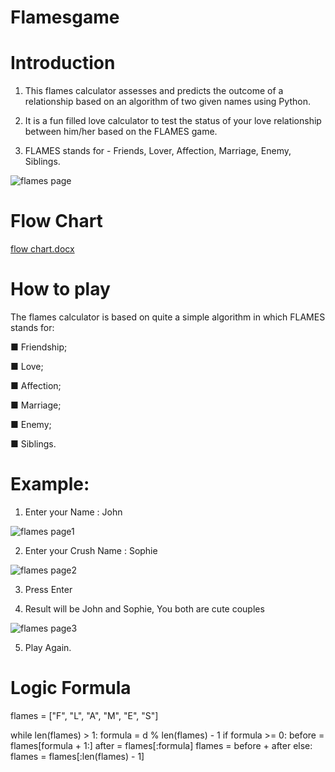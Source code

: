 # Flamesgame

# Introduction 

1. This flames calculator assesses and predicts the outcome of a relationship based on an algorithm of two given names using Python.

2. It is a fun filled love calculator to test the status of your love relationship between him/her based on the FLAMES game.

3. FLAMES stands for - Friends, Lover, Affection, Marriage, Enemy, Siblings.

![flames page](https://user-images.githubusercontent.com/117984168/225402598-f392e175-5fab-4a27-a32f-8cb870eba5df.jpeg)

# Flow Chart
[flow chart.docx](https://github.com/Nasreen31/Flamesgame/files/10984177/flow.chart.docx)



# How to play

The flames calculator is based on quite a simple algorithm in which FLAMES stands for:

■ Friendship;

■ Love;

■ Affection;

■ Marriage;

■ Enemy;

■ Siblings.

# Example:

1. Enter your Name : John

![flames page1](https://user-images.githubusercontent.com/117984168/225430124-c685962e-a1e7-4c45-b246-5a2fdde72df6.jpeg)

2. Enter your Crush Name : Sophie

![flames page2](https://user-images.githubusercontent.com/117984168/225430287-a90d0d80-c38c-4232-8791-06eba957ab7a.jpeg)

3. Press Enter 

4. Result will be John and Sophie, You both are cute couples

![flames page3](https://user-images.githubusercontent.com/117984168/225430360-1d614167-802a-4783-a35c-10efc17cada7.jpeg)

5. Play Again.

# Logic Formula

flames = ["F", "L", "A", "M", "E", "S"]

while len(flames) > 1:
formula = d % len(flames) - 1
if formula >= 0:
before = flames[formula + 1:]
after = flames[:formula]
flames = before + after
else:
flames = flames[:len(flames) - 1]




